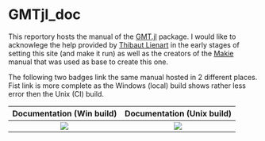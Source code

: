 # GMTjl_doc

This reportory hosts the manual of the [GMT.jl](https://github.com/GenericMappingTools/GMT.jl) package.
I would like to acknowlege the help provided by [Thibaut Lienart](https://github.com/tlienart) in the
early stages of setting this site (and make it run) as well as the creators of the
[Makie](https://makie.juliaplots.org/) manual that was used as base to create this one.

The following two badges link the same manual hosted in 2 different places. Fist link is more
complete as the Windows (local) build shows rather less error then the Unix (CI) build. 

| **Documentation (Win build)**            | **Documentation (Unix build)**   |
|:----------------------------------------:|:----------------------------------------:|
| [![][docs-latest-img]][docs-latest-url1] | [![][docs-latest-img]][docs-latest-url2] |

[docs-latest-img]: https://img.shields.io/badge/docs-latest-blue.svg
[docs-latest-url1]: https://fct-gmt.ualg.pt/GMTjl_doc/
[docs-latest-url2]: https://GenericMappingTools.github.io/GMTjl_doc/
